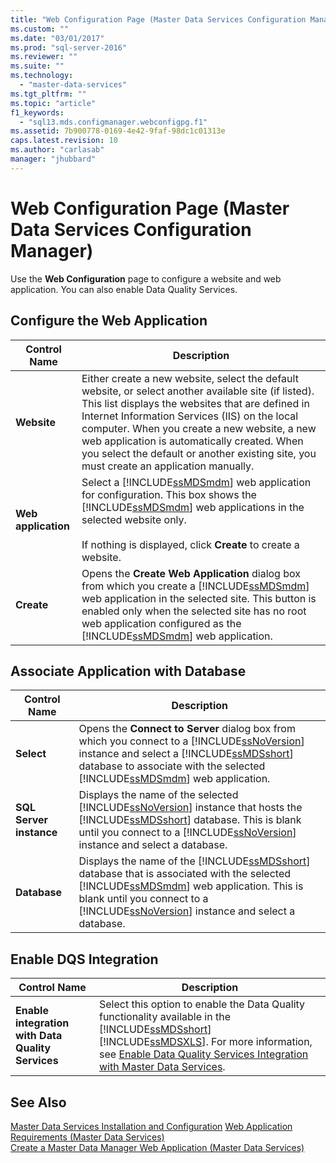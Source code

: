 ```yaml
---
title: "Web Configuration Page (Master Data Services Configuration Manager) | Microsoft Docs"
ms.custom: ""
ms.date: "03/01/2017"
ms.prod: "sql-server-2016"
ms.reviewer: ""
ms.suite: ""
ms.technology: 
  - "master-data-services"
ms.tgt_pltfrm: ""
ms.topic: "article"
f1_keywords: 
  - "sql13.mds.configmanager.webconfigpg.f1"
ms.assetid: 7b900778-0169-4e42-9faf-98dc1c01313e
caps.latest.revision: 10
ms.author: "carlasab"
manager: "jhubbard"
---
```

# Web Configuration Page (Master Data Services Configuration Manager)
  Use the **Web Configuration** page to configure a website and web application. You can also enable Data Quality Services.  
  
## Configure the Web Application  
  
|Control Name|Description|  
|------------------|-----------------|  
|**Website**|Either create a new website, select the default website, or select another available site (if listed). This list displays the websites that are defined in Internet Information Services (IIS) on the local computer. When you create a new website, a new web application is automatically created. When you select the default or another existing site, you must create an application manually.|  
|**Web application**|Select a [!INCLUDE[ssMDSmdm](../database-engine/install/windows/includes/ssmdsmdm-md.md)] web application for configuration. This box shows the [!INCLUDE[ssMDSmdm](../database-engine/install/windows/includes/ssmdsmdm-md.md)] web applications in the selected website only.<br /><br /> If nothing is displayed, click **Create** to create a website.|  
|**Create**|Opens the **Create Web Application** dialog box from which you create a [!INCLUDE[ssMDSmdm](../database-engine/install/windows/includes/ssmdsmdm-md.md)] web application in the selected site. This button is enabled only when the selected site has no root web application configured as the [!INCLUDE[ssMDSmdm](../database-engine/install/windows/includes/ssmdsmdm-md.md)] web application.|  
  
## Associate Application with Database  
  
|Control Name|Description|  
|------------------|-----------------|  
|**Select**|Opens the **Connect to Server** dialog box from which you connect to a [!INCLUDE[ssNoVersion](../advanced-analytics/r-services/includes/ssnoversion-md.md)] instance and select a [!INCLUDE[ssMDSshort](../analysis-services/includes/ssmdsshort-md.md)] database to associate with the selected [!INCLUDE[ssMDSmdm](../database-engine/install/windows/includes/ssmdsmdm-md.md)] web application.|  
|**SQL Server instance**|Displays the name of the selected [!INCLUDE[ssNoVersion](../advanced-analytics/r-services/includes/ssnoversion-md.md)] instance that hosts the [!INCLUDE[ssMDSshort](../analysis-services/includes/ssmdsshort-md.md)] database. This is blank until you connect to a [!INCLUDE[ssNoVersion](../advanced-analytics/r-services/includes/ssnoversion-md.md)] instance and select a database.|  
|**Database**|Displays the name of the [!INCLUDE[ssMDSshort](../analysis-services/includes/ssmdsshort-md.md)] database that is associated with the selected [!INCLUDE[ssMDSmdm](../database-engine/install/windows/includes/ssmdsmdm-md.md)] web application. This is blank until you connect to a [!INCLUDE[ssNoVersion](../advanced-analytics/r-services/includes/ssnoversion-md.md)] instance and select a database.|  
  
## Enable DQS Integration  
  
|Control Name|Description|  
|------------------|-----------------|  
|**Enable integration with Data Quality Services**|Select this option to enable the Data Quality functionality available in the [!INCLUDE[ssMDSshort](../analysis-services/includes/ssmdsshort-md.md)][!INCLUDE[ssMDSXLS](../analysis-services/includes/ssmdsxls-md.md)]. For more information, see [Enable Data Quality Services Integration with Master Data Services](../master-data-services/install/windows/enable-data-quality-services-integration-with-master-data-services.md).|  
  
## See Also  
[Master Data Services Installation and Configuration](../master-data-services/master-data-services-installation-and-configuration.md) 
 [Web Application Requirements &#40;Master Data Services&#41;](../master-data-services/install/windows/web-application-requirements-master-data-services.md)   
 [Create a Master Data Manager Web Application &#40;Master Data Services&#41;](../master-data-services/install/windows/create-a-master-data-manager-web-application-master-data-services.md)  
  
  